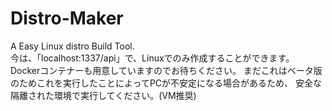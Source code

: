 # Distro-Maker
A Easy Linux distro Build Tool.  
今は、「localhost:1337/api」で、Linuxでのみ作成することができます。
Dockerコンテナーも用意していますのでお待ちください。
まだこれはベータ版のためこれを実行したことによってPCが不安定になる場合があるため、
安全な隔離された環境で実行してください。(VM推奨)